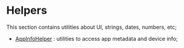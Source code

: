 # Helpers
This section contains utilities about UI, strings, dates, numbers, etc;

- [AppInfoHelper](https://github.com/FabrizioCaldarelli/Android-Cookbook/tree/master/Topics/Helpers/AppInfoHelper) : utilities to access app metadata and device info;

